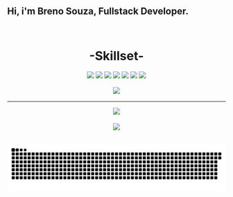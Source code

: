 ## Hi, i'm Breno Souza, Fullstack Developer.

  <br>
<div align = "center">
  <h1>-Skillset-</h1>
<img src="https://img.shields.io/badge/-React.Js-00008B?style=for-the-badge&logo=React&logoColor=black" target="_blank">    
<img src="https://img.shields.io/badge/-JavaScript-yellow?style=for-the-badge&logo=JavaScript&logoColor=black" target="_blank">  
<img src="https://img.shields.io/badge/-HTML-A52A2A?style=for-the-badge&logo=HTML5&logoColor=black" target="_blank">  
<img src="https://img.shields.io/badge/-CSS-1E90FF?style=for-the-badge&logo=css&logoColor=black" target="_blank">  
<img src="https://img.shields.io/badge/Node%20js-339933?style=for-the-badge&logo=nodedotjs&logoColor=black" target="_blank">  
<img src="https://img.shields.io/badge/firebase-ffca28?style=for-the-badge&logo=firebase&logoColor=black" target="_blank">  
<img src="https://img.shields.io/badge/MySQL-005C84?style=for-the-badge&logo=mysql&logoColor=black" target="_blank">  
<br><br>

<img src="https://img.shields.io/badge/ETC.-191970?style=for-the-badge" target="_blank">  

</div>

<div align="center">
  <hr>
  <a href="https://github.com/Brenotcs">
  <img height="180em" src="https://github-readme-stats.vercel.app/api?username=Brenotcs&show_icons=true&theme=tokyonight&include_all_commits=true&count_private=true"/>
</div>
<div> 
  <br>

  <div align="center">
    <a href="https://www.linkedin.com/in/brenotcsouza/" target="_blank"><img src="https://img.shields.io/badge/-LinkedIn-%230077B5?style=for-the-badge&logo=linkedin&logoColor=white" target="_blank"></a> 
  <div> 
    
 ## 
</div>



![snake gif](https://github.com/Brenotcs/Brenotcs/blob/output/github-snake-dark.svg)
